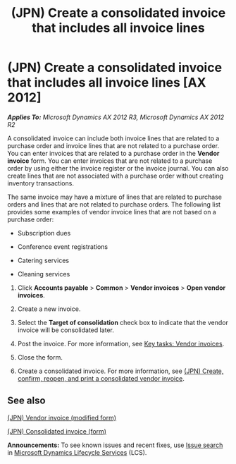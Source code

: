 ﻿---
title: (JPN) Create a consolidated invoice that includes all invoice lines
TOCTitle: (JPN) Create a consolidated invoice that includes all invoice lines
ms:assetid: 3bb4b120-b838-4cf1-ac82-3c08260ab524
ms:mtpsurl: https://technet.microsoft.com/en-us/library/JJ711033(v=AX.60)
ms:contentKeyID: 49386445
ms.date: 04/18/2014
mtps_version: v=AX.60
f1_keywords:
- Create
- (JPN)
- Japan
- Consolidated invoice
- invoice line
---

# (JPN) Create a consolidated invoice that includes all invoice lines [AX 2012]


_**Applies To:** Microsoft Dynamics AX 2012 R3, Microsoft Dynamics AX 2012 R2_

A consolidated invoice can include both invoice lines that are related to a purchase order and invoice lines that are not related to a purchase order. You can enter invoices that are related to a purchase order in the **Vendor invoice** form. You can enter invoices that are not related to a purchase order by using either the invoice register or the invoice journal. You can also create lines that are not associated with a purchase order without creating inventory transactions.

The same invoice may have a mixture of lines that are related to purchase orders and lines that are not related to purchase orders. The following list provides some examples of vendor invoice lines that are not based on a purchase order:

  - Subscription dues

  - Conference event registrations

  - Catering services

  - Cleaning services

<!-- end list -->

1.  Click **Accounts payable** \> **Common** \> **Vendor invoices** \> **Open vendor invoices**.

2.  Create a new invoice.

3.  Select the **Target of consolidation** check box to indicate that the vendor invoice will be consolidated later.

4.  Post the invoice. For more information, see [Key tasks: Vendor invoices](key-tasks-vendor-invoices.md).

5.  Close the form.

6.  Create a consolidated invoice. For more information, see [(JPN) Create, confirm, reopen, and print a consolidated vendor invoice](jpn-create-confirm-reopen-and-print-a-consolidated-vendor-invoice.md).

## See also

[(JPN) Vendor invoice (modified form)](https://technet.microsoft.com/en-us/library/jj711020\(v=ax.60\))

[(JPN) Consolidated invoice (form)](https://technet.microsoft.com/en-us/library/jj711205\(v=ax.60\))

  
**Announcements:** To see known issues and recent fixes, use [Issue search](http://go.microsoft.com/fwlink/?linkid=389258) in [Microsoft Dynamics Lifecycle Services](http://go.microsoft.com/fwlink/?linkid=306505) (LCS).

